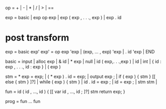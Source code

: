 op      = +
        | -
        | *
        | /
        | >
        | ==

exp     = basic
        | exp op exp
        | exp ( exp , . . ., exp )
        | exp . id

# post transform
exp     = basic exp'
exp'    = op exp 'exp
        | (exp, ... , exp) 'exp
        | . id 'exp
        | END

basic   = input
        | alloc exp
        | & id
        | * exp
        | null
        | id ( exp,. . .,exp )
        | id
        | int
        | { id : exp , . . ., id : exp }
        | ( exp )

stm     = * exp = exp;
        | ( * exp ) . id = exp;
        | output exp ;
        | if ( exp ) { stm } [[ else { stm } ]?]
        | while ( exp ) { stm }
        | id . id = exp ;
        | id = exp ;
        | stm stm
        |

fun     = id ( id , ..., id ) {
                [[ var id , ..., id ; ]?]
                stm
                return exp;
        }

prog    = fun ... fun
